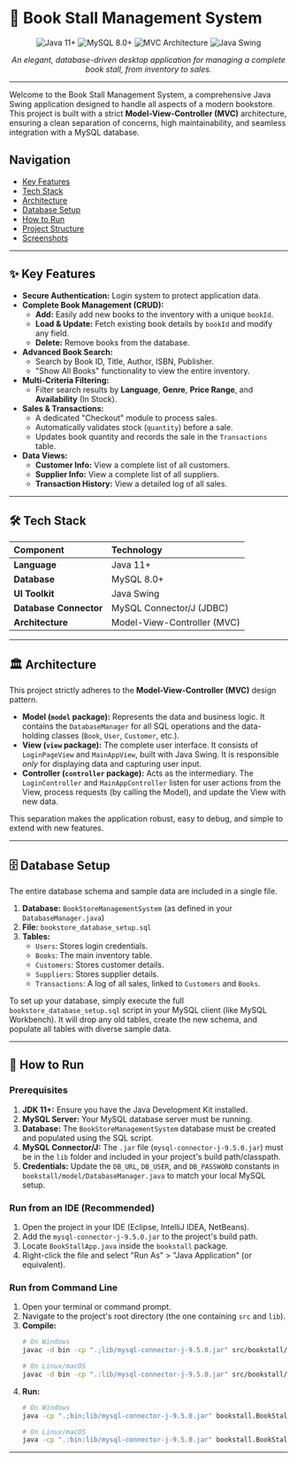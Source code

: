 # 📖 Book Stall Management System

<p align="center">
  <img src="https://img.shields.io/badge/Java-11%2B-ED8B00?style=for-the-badge&logo=openjdk&logoColor=white" alt="Java 11+">
  <img src="https://img.shields.io/badge/MySQL-8.0%2B-4479A1?style=for-the-badge&logo=mysql&logoColor=white" alt="MySQL 8.0+">
  <img src="https://img.shields.io/badge/Architecture-MVC-blueviolet?style=for-the-badge&logo=designernews&logoColor=white" alt="MVC Architecture">
  <img src="https://img.shields.io/badge/UI-Java%20Swing-blue?style=for-the-badge&logo=java&logoColor=white" alt="Java Swing">
</p>

<p align="center">
  <i>An elegant, database-driven desktop application for managing a complete book stall, from inventory to sales.</i>
</p>

---

Welcome to the Book Stall Management System, a comprehensive Java Swing application designed to handle all aspects of a modern bookstore. This project is built with a strict **Model-View-Controller (MVC)** architecture, ensuring a clean separation of concerns, high maintainability, and seamless integration with a MySQL database.

##  Navigation

- [Key Features](#key-features)
- [Tech Stack](#tech-stack)
- [Architecture](#architecture)
- [Database Setup](#database-setup)
- [How to Run](#how-to-run)
- [Project Structure](#project-structure)
- [Screenshots](#screenshots)

---

## ✨ Key Features

* **Secure Authentication:** Login system to protect application data.
* **Complete Book Management (CRUD):**
    * **Add:** Easily add new books to the inventory with a unique `bookId`.
    * **Load & Update:** Fetch existing book details by `bookId` and modify any field.
    * **Delete:** Remove books from the database.
* **Advanced Book Search:**
    * Search by Book ID, Title, Author, ISBN, Publisher.
    * "Show All Books" functionality to view the entire inventory.
* **Multi-Criteria Filtering:**
    * Filter search results by **Language**, **Genre**, **Price Range**, and **Availability** (In Stock).
* **Sales & Transactions:**
    * A dedicated "Checkout" module to process sales.
    * Automatically validates stock (`quantity`) before a sale.
    * Updates book quantity and records the sale in the `Transactions` table.
* **Data Views:**
    * **Customer Info:** View a complete list of all customers.
    * **Supplier Info:** View a complete list of all suppliers.
    * **Transaction History:** View a detailed log of all sales.

---

## 🛠️ Tech Stack

| Component | Technology |
| :--- | :--- |
| **Language** | Java 11+ |
| **Database** | MySQL 8.0+ |
| **UI Toolkit** | Java Swing |
| **Database Connector** | MySQL Connector/J (JDBC) |
| **Architecture** | Model-View-Controller (MVC) |

---

## 🏛️ Architecture

This project strictly adheres to the **Model-View-Controller (MVC)** design pattern.

* **Model (`model` package):** Represents the data and business logic. It contains the `DatabaseManager` for all SQL operations and the data-holding classes (`Book`, `User`, `Customer`, etc.).
* **View (`view` package):** The complete user interface. It consists of `LoginPageView` and `MainAppView`, built with Java Swing. It is responsible *only* for displaying data and capturing user input.
* **Controller (`controller` package):** Acts as the intermediary. The `LoginController` and `MainAppController` listen for user actions from the View, process requests (by calling the Model), and update the View with new data.

This separation makes the application robust, easy to debug, and simple to extend with new features.

---

## 🗄️ Database Setup

The entire database schema and sample data are included in a single file.

1.  **Database:** `BookStoreManagementSystem` (as defined in your `DatabaseManager.java`)
2.  **File:** `bookstore_database_setup.sql`
3.  **Tables:**
    * `Users`: Stores login credentials.
    * `Books`: The main inventory table.
    * `Customers`: Stores customer details.
    * `Suppliers`: Stores supplier details.
    * `Transactions`: A log of all sales, linked to `Customers` and `Books`.

To set up your database, simply execute the full `bookstore_database_setup.sql` script in your MySQL client (like MySQL Workbench). It will drop any old tables, create the new schema, and populate all tables with diverse sample data.

---

## 🚀 How to Run

### Prerequisites

1.  **JDK 11+:** Ensure you have the Java Development Kit installed.
2.  **MySQL Server:** Your MySQL database server must be running.
3.  **Database:** The `BookStoreManagementSystem` database must be created and populated using the SQL script.
4.  **MySQL Connector/J:** The `.jar` file (`mysql-connector-j-9.5.0.jar`) must be in the `lib` folder and included in your project's build path/classpath.
5.  **Credentials:** Update the `DB_URL`, `DB_USER`, and `DB_PASSWORD` constants in `bookstall/model/DatabaseManager.java` to match your local MySQL setup.

### Run from an IDE (Recommended)

1.  Open the project in your IDE (Eclipse, IntelliJ IDEA, NetBeans).
2.  Add the `mysql-connector-j-9.5.0.jar` to the project's build path.
3.  Locate `BookStallApp.java` inside the `bookstall` package.
4.  Right-click the file and select "Run As" > "Java Application" (or equivalent).

### Run from Command Line

1.  Open your terminal or command prompt.
2.  Navigate to the project's root directory (the one containing `src` and `lib`).
3.  **Compile:**
    ```bash
    # On Windows
    javac -d bin -cp ".;lib/mysql-connector-j-9.5.0.jar" src/bookstall/*.java src/bookstall/controller/*.java src/bookstall/model/*.java src/bookstall/view/*.java

    # On Linux/macOS
    javac -d bin -cp ".:lib/mysql-connector-j-9.5.0.jar" src/bookstall/*.java src/bookstall/controller/*.java src/bookstall/model/*.java src/bookstall/view/*.java
    ```
4.  **Run:**
    ```bash
    # On Windows
    java -cp ".;bin;lib/mysql-connector-j-9.5.0.jar" bookstall.BookStallApp

    # On Linux/macOS
    java -cp ".:bin:lib/mysql-connector-j-9.5.0.jar" bookstall.BookStallApp
    ```

---



                

